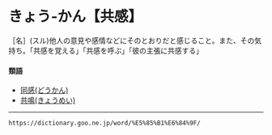 # きょう‐かん【共感】

［名］(スル)他人の意見や感情などにそのとおりだと感じること。また、その気持ち。「共感を覚える」「共感を呼ぶ」「彼の主張に共感する」

#### 類語

-   [同感(どうかん)](https://dictionary.goo.ne.jp/word/%E5%90%8C%E6%84%9F/#jn-155287)
-   [共鳴(きょうめい)](https://dictionary.goo.ne.jp/word/%E5%85%B1%E9%B3%B4/#jn-57098)

---
`https://dictionary.goo.ne.jp/word/%E5%85%B1%E6%84%9F/`